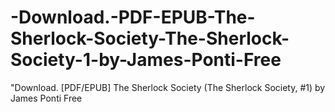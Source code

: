 # -Download.-PDF-EPUB-The-Sherlock-Society-The-Sherlock-Society-1-by-James-Ponti-Free
"Download. [PDF/EPUB] The Sherlock Society (The Sherlock Society, #1) by James Ponti Free
